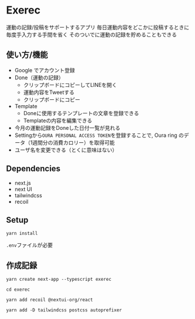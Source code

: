 # Exerec

運動の記録/投稿をサポートするアプリ
毎日運動内容をどこかに投稿するときに毎度手入力する手間を省く
そのついでに運動の記録を貯めることもできる

## 使い方/機能

- Google でアカウント登録
- Done（運動の記録）
  - クリップボードにコピーしてLINEを開く
  - 運動内容をTweetする
  - クリップボードにコピー
- Template
  - Doneに使用するテンプレートの文章を登録できる
  - Templateの内容を編集できる
- 今月の運動記録をDoneした日付一覧が見れる
- Settingから`OURA PERSONAL ACCESS TOKEN`を登録することで, Oura ring のデータ（1週間分の消費カロリー）を取得可能
- ユーザ名を変更できる（とくに意味はない）

## Dependencies

- next.js
- next UI
- tailwindcss
- recoil

## Setup

`yarn install`

`.env`ファイルが必要

## 作成記録

`yarn create next-app --typescript exerec`

`cd exerec`

`yarn add recoil @nextui-org/react`

`yarn add -D tailwindcss postcss autoprefixer`
